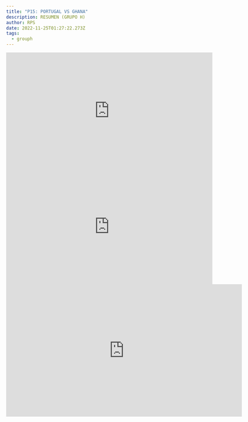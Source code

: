 ```yaml
---
title: "P15: PORTUGAL VS GHANA"
description: RESUMEN (GRUPO H)
author: RPS
date: 2022-11-25T01:27:22.273Z
tags:
  - grouph
---
```

<iframe width="560" height="315" src="https://www.youtube-nocookie.com/embed/oE-0TsSVJAw" title="YouTube video player" frameborder="0" allow="accelerometer; autoplay; clipboard-write; encrypted-media; gyroscope; picture-in-picture" allowfullscreen></iframe>

<iframe width="560" height="315" src="https://www.youtube-nocookie.com/embed/rajFBfHr54M" title="YouTube video player" frameborder="0" allow="accelerometer; autoplay; clipboard-write; encrypted-media; gyroscope; picture-in-picture" allowfullscreen></iframe>

<iframe width="640" height="360" frameborder="0" src="https://mega.nz/embed/KcpiCCCa#uqEsp-MGxAbWZ-o_EPegBo6Ou_Uw38CRV6ypLjIOmu8" allowfullscreen ></iframe>
